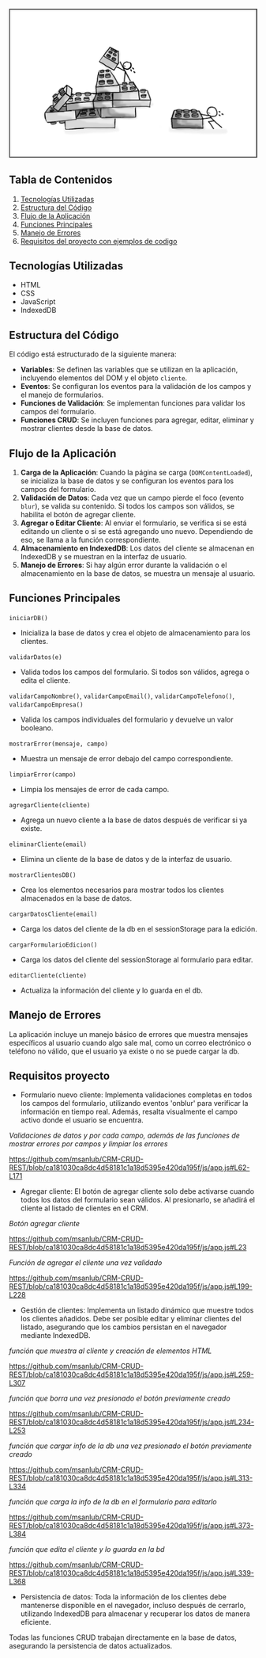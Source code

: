 ![](img/restruct.jpg)


## Tabla de Contenidos

1. [Tecnologías Utilizadas](#tecnologías-utilizadas)
2. [Estructura del Código](#estructura-del-código)
3. [Flujo de la Aplicación](#flujo-de-la-aplicación)
4. [Funciones Principales](#funciones-principales)
5. [Manejo de Errores](#manejo-de-errores)
6. [Requisitos del proyecto con ejemplos de codigo](#requisitos-proyecto)


## Tecnologías Utilizadas

- HTML
- CSS
- JavaScript
- IndexedDB

## Estructura del Código

El código está estructurado de la siguiente manera:

- **Variables**: Se definen las variables que se utilizan en la aplicación, incluyendo elementos del DOM y el objeto `cliente`.
- **Eventos**: Se configuran los eventos para la validación de los campos y el manejo de formularios.
- **Funciones de Validación**: Se implementan funciones para validar los campos del formulario.
- **Funciones CRUD**: Se incluyen funciones para agregar, editar, eliminar y mostrar clientes desde la base de datos.

## Flujo de la Aplicación

1. **Carga de la Aplicación**: Cuando la página se carga (`DOMContentLoaded`), se inicializa la base de datos y se configuran los eventos para los campos del formulario.
2. **Validación de Datos**: Cada vez que un campo pierde el foco (evento `blur`), se valida su contenido. Si todos los campos son válidos, se habilita el botón de agregar cliente.
3. **Agregar o Editar Cliente**: Al enviar el formulario, se verifica si se está editando un cliente o si se está agregando uno nuevo. Dependiendo de eso, se llama a la función correspondiente.
4. **Almacenamiento en IndexedDB**: Los datos del cliente se almacenan en IndexedDB y se muestran en la interfaz de usuario.
5. **Manejo de Errores**: Si hay algún error durante la validación o el almacenamiento en la base de datos, se muestra un mensaje al usuario.

## Funciones Principales

`iniciarDB()`
- Inicializa la base de datos y crea el objeto de almacenamiento para los clientes.

`validarDatos(e)`
- Valida todos los campos del formulario. Si todos son válidos, agrega o edita el cliente.

`validarCampoNombre()`, `validarCampoEmail()`, `validarCampoTelefono()`, `validarCampoEmpresa()`
- Valida los campos individuales del formulario y devuelve un valor booleano.

`mostrarError(mensaje, campo)`
- Muestra un mensaje de error debajo del campo correspondiente.

`limpiarError(campo)`
- Limpia los mensajes de error de cada campo.

`agregarCliente(cliente)`
- Agrega un nuevo cliente a la base de datos después de verificar si ya existe.

`eliminarCliente(email)`
- Elimina un cliente de la base de datos y de la interfaz de usuario.

`mostrarClientesDB()`
- Crea los elementos necesarios para mostrar todos los clientes almacenados en la base de datos.

`cargarDatosCliente(email)`
- Carga los datos del cliente de la db en el sessionStorage para la edición.

`cargarFormularioEdicion()`
- Carga los datos del cliente del sessionStorage al formulario para editar.

`editarCliente(cliente)`
- Actualiza la información del cliente y lo guarda en el db.


## Manejo de Errores

La aplicación incluye un manejo básico de errores que muestra mensajes específicos al usuario cuando algo sale mal, como un correo electrónico o teléfono no válido, que el usuario ya existe o no se puede cargar la db.


## Requisitos proyecto

- Formulario nuevo cliente: Implementa validaciones completas en todos los campos del formulario, utilizando eventos 'onblur' para verificar la información en tiempo real. Además, resalta visualmente el campo activo donde el usuario se encuentra.

*Validaciones de datos y por cada campo, además de las funciones de mostrar errores por campos y limpiar los errores*

https://github.com/msanlub/CRM-CRUD-REST/blob/ca181030ca8dc4d58181c1a18d5395e420da195f/js/app.js#L62-L171
  
- Agregar cliente: El botón de agregar cliente solo debe activarse cuando todos los datos del formulario sean válidos. Al presionarlo, se añadirá el cliente al listado de clientes en el CRM.

*Botón agregar cliente*

https://github.com/msanlub/CRM-CRUD-REST/blob/ca181030ca8dc4d58181c1a18d5395e420da195f/js/app.js#L23

*Función de agregar el cliente una vez validado*

https://github.com/msanlub/CRM-CRUD-REST/blob/ca181030ca8dc4d58181c1a18d5395e420da195f/js/app.js#L199-L228
  
- Gestión de clientes: Implementa un listado dinámico que muestre todos los clientes añadidos. Debe ser posible editar y eliminar clientes del listado, asegurando que los cambios persistan en el navegador mediante IndexedDB.

*función que muestra al cliente y creación de elementos HTML*

https://github.com/msanlub/CRM-CRUD-REST/blob/ca181030ca8dc4d58181c1a18d5395e420da195f/js/app.js#L259-L307

*función que borra una vez presionado el botón previamente creado*

https://github.com/msanlub/CRM-CRUD-REST/blob/ca181030ca8dc4d58181c1a18d5395e420da195f/js/app.js#L234-L253

*función que cargar info de la db una vez presionado el botón previamente creado*

https://github.com/msanlub/CRM-CRUD-REST/blob/ca181030ca8dc4d58181c1a18d5395e420da195f/js/app.js#L313-L334

*función que carga la info de la db en el formulario para editarlo*

https://github.com/msanlub/CRM-CRUD-REST/blob/ca181030ca8dc4d58181c1a18d5395e420da195f/js/app.js#L373-L384

*función que edita el cliente y lo guarda en la bd*

https://github.com/msanlub/CRM-CRUD-REST/blob/ca181030ca8dc4d58181c1a18d5395e420da195f/js/app.js#L339-L368
  
- Persistencia de datos: Toda la información de los clientes debe mantenerse disponible en el navegador, incluso después de cerrarlo, utilizando IndexedDB para almacenar y recuperar los datos de manera eficiente.

Todas las funciones CRUD trabajan directamente en la base de datos, asegurando la persistencia de datos actualizados.
